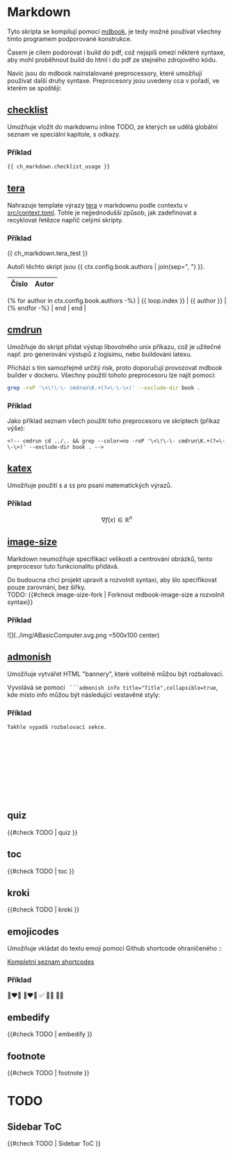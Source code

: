 # Markdown

Tyto skripta se kompilují pomocí [mdbook](https://rust-lang.github.io/mdBook/), je tedy možné používat všechny tímto programem podporované konstrukce.

Časem je cílem podorovat i build do pdf, což nejspíš omezí některé syntaxe, aby mohl proběhnout build do html i do pdf ze stejného zdrojového kódu.

Navíc jsou do mdbook nainstalované preprocessory, které umožňují používat další druhy syntaxe. Preprocesory jsou uvedeny cca v pořadí, ve kterém se spoštějí:

## [checklist](https://github.com/ANSSI-FR/mdbook-checklist)

Umožňuje vložit do markdownu inline TODO, ze kterých se udělá globální seznam ve speciální kapitole, s odkazy.

### Příklad

```markdown
{{ ch_markdown.checklist_usage }}
```

## [tera](https://github.com/mvojacek/mdbook-tera)

Nahrazuje template výrazy [tera](https://github.com/Keats/tera) v markdownu podle contextu v [src/context.toml](../context.toml). Tohle je nejjednodušší způsob, jak zadefinovat a recyklovat řetězce napříč celými skripty.

### Příklad

{{ ch_markdown.tera_test }}

Autoři těchto skript jsou {{ ctx.config.book.authors | join(sep=", ") }}.

| Číslo | Autor |
|------:|:------|
{% for author in ctx.config.book.authors -%}
| {{ loop.index }} | {{ author }} |
{% endfor -%}
| end | end |

## [cmdrun](https://github.com/FauconFan/mdbook-cmdrun)

Umožňuje do skript přidat výstup libovolného unix příkazu, což je užitečné např. pro generování výstupů z logisimu, nebo buildování latexu.

Přichází s tím samozřejmě určitý risk, proto doporučuji provozovat mdbook
builder v dockeru. Všechny použití tohoto preprocesoru lze najít pomocí:

```bash
grep -roP '\<\!\-\- cmdrun\K.+(?=\-\-\>)' --exclude-dir book .
```

### Příklad

Jako příklad seznam všech použití toho preprocesoru ve skriptech (příkaz výše):

```console
<!-- cmdrun cd ../.. && grep --color=no -roP '\<\!\-\- cmdrun\K.+(?=\-\-\>)' --exclude-dir book . -->
```

## [katex](https://github.com/lzanini/mdbook-katex)

Umožňuje použití `$` a `$$` pro psaní matematických výrazů.

### Příklad

$$ \nabla f(x) \in \mathbb{R}^n $$

## [image-size](https://github.com/lhybdv/mdbook-image-size)

Markdown neumožňuje specifikaci velikosti a centrování obrázků, tento preprocesor tuto funkcionalitu přidává.

Do budoucna chci projekt upravit a rozvolnit syntaxi, aby šlo specifikovat pouze zarovnání, bez šířky.  
TODO: {{#check image-size-fork | Forknout mdbook-image-size a rozvolnit syntaxi}}

### Příklad

![](../img/ABasicComputer.svg.png =500x100 center)

## [admonish](https://github.com/tommilligan/mdbook-admonish)

Umožňuje vytvářet HTML "bannery", které volitelně můžou být rozbalovací.

Vyvolává se pomocí ` ```admonish info title="Title",collapsible=true`, kde místo info můžou být následující vestavěné styly:

### Příklad

```admonish note title="note",collapsible=true
Takhle vypadá rozbalovací sekce.
```

```admonish summary title="abstract, summary, tldr"
```

```admonish info title="info, todo"
```

```admonish tip title="tip, hint, important"
```

```admonish success title="success, check, done"
```

```admonish question title="question, help, faq"
```

```admonish warning title="warning, caution, attention"
```

```admonish fail title="failure, fail, missing"
```

```admonish danger title="danger, error"
```

```admonish bug title="bug"
```

```admonish example title="example"
```

```admonish quote title="quote, cite"
```

## quiz

{{#check TODO | quiz }}

## toc

{{#check TODO | toc }}

## kroki

{{#check TODO | kroki }}

## emojicodes

Umožňuje vkládat do textu emoji pomocí Github shortcode ohraničeného ::

[Kompletní seznam shortcodes](https://github.com/ikatyang/emoji-cheat-sheet/blob/master/README.md)

### Příklad

:couple_with_heart_man_man: :couple_with_heart_woman_woman: :white_check_mark: :rainbow_flag: :transgender_flag:

## embedify

{{#check TODO | embedify }}

## footnote

{{#check TODO | footnote }}

# TODO

## Sidebar ToC

{{#check TODO | Sidebar ToC }}
